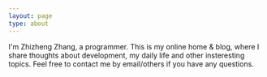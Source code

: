 ```yaml
---
layout: page
type: about
---
```


I'm Zhizheng Zhang, a programmer. This is my online home & blog, where I share thoughts about development, my daily life and other insteresting topics. Feel free to contact me by email/others if you have any questions.
